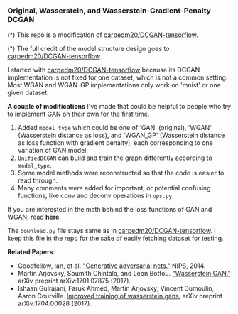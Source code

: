 ### Original, Wasserstein, and Wasserstein-Gradient-Penalty DCGAN

(\*) This repo is a modification of [carpedm20/DCGAN-tensorflow](https://github.com/carpedm20/DCGAN-tensorflow).

(\*) The full credit of the model structure design goes to [carpedm20/DCGAN-tensorflow](https://github.com/carpedm20/DCGAN-tensorflow). 

I started with [carpedm20/DCGAN-tensorflow](https://github.com/carpedm20/DCGAN-tensorflow) because its DCGAN implementation is not fixed for one dataset, which is not a common setting. Most WGAN and WGAN-GP implementations only work on 'mnist' or one given dataset.



**A couple of modifications** I've made that could be helpful to people who try to implement GAN on their own for the first time.
1. Added `model_type` which could be one of 'GAN' (original), 'WGAN' (Wasserstein distance as loss), and 'WGAN_GP' (Wasserstein distance as loss function with gradient penalty), each corresponding to one variation of GAN model.
2. `UnifiedDCGAN` can build and train the graph differently according to `model_type`.
3. Some model methods were reconstructed so that the code is easier to read through.
4. Many comments were added for important, or potential confusing functions, like conv and deconv operations in `ops.py`.



If you are interested in the math behind the loss functions of GAN and WGAN, read **[here](https://lilianweng.github.io/lil-log/2017/08/20/from-GAN-to-WGAN.html)**.


The `download.py` file stays same as in [carpedm20/DCGAN-tensorflow](https://github.com/carpedm20/DCGAN-tensorflow). I keep this file in the repo for the sake of easily fetching dataset for testing.


**Related Papers**:

- Goodfellow, Ian, et al. ["Generative adversarial nets."](https://arxiv.org/pdf/1406.2661.pdf) NIPS, 2014.
- Martin Arjovsky, Soumith Chintala, and Léon Bottou. ["Wasserstein GAN."](https://arxiv.org/pdf/1701.07875.pdf) arXiv preprint arXiv:1701.07875 (2017).
- Ishaan Gulrajani, Faruk Ahmed, Martin Arjovsky, Vincent Dumoulin, Aaron Courville. [Improved training of wasserstein gans.](https://arxiv.org/pdf/1704.00028.pdf) arXiv preprint arXiv:1704.00028 (2017).

